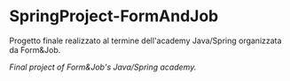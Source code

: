 # SpringProject-FormAndJob

Progetto finale realizzato al termine dell'academy Java/Spring organizzata da Form&Job.

_Final project of Form&Job's Java/Spring academy._
